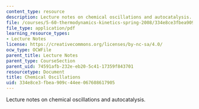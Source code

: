 ```yaml
---
content_type: resource
description: Lecture notes on chemical oscillations and autocatalysis.
file: /courses/5-60-thermodynamics-kinetics-spring-2008/334e8ce3fbea909c44ee067608617905_lec_36.pdf
file_type: application/pdf
learning_resource_types:
- Lecture Notes
license: https://creativecommons.org/licenses/by-nc-sa/4.0/
ocw_type: OCWFile
parent_title: Lecture Notes
parent_type: CourseSection
parent_uid: 74591afb-232e-eb20-5c41-17359f843701
resourcetype: Document
title: Chemical Oscillations
uid: 334e8ce3-fbea-909c-44ee-067608617905
---
```

Lecture notes on chemical oscillations and autocatalysis.